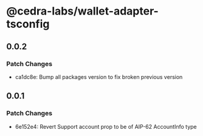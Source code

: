 # @cedra-labs/wallet-adapter-tsconfig

## 0.0.2

### Patch Changes

- ca1dc8e: Bump all packages version to fix broken previous version

## 0.0.1

### Patch Changes

- 6e152e4: Revert Support account prop to be of AIP-62 AccountInfo type
